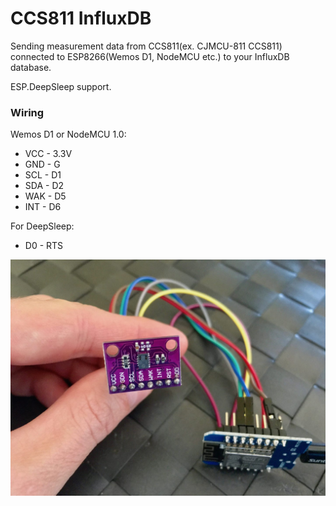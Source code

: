 # CCS811 InfluxDB
Sending measurement data from CCS811(ex. CJMCU-811 CCS811) connected to ESP8266(Wemos D1, NodeMCU etc.) to your InfluxDB database.

ESP.DeepSleep support.

### Wiring
 Wemos D1 or NodeMCU 1.0:
 * VCC - 3.3V
 * GND - G
 * SCL - D1
 * SDA - D2
 * WAK - D5
 * INT - D6
 
 For DeepSleep:
 * D0 - RTS

![CJMCU-811 CCS811](https://raw.githubusercontent.com/bfaliszek/CCS811_InfluxDB/master/CJMCU-811_CCS811.jpg)
